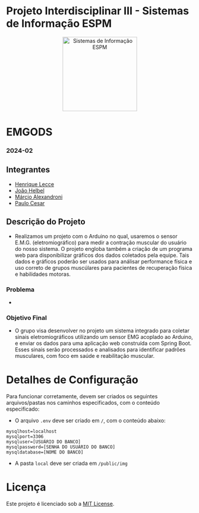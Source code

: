 # Projeto Interdisciplinar III - Sistemas de Informação ESPM

<p style="text-align: center;">
    <a href="https://www.espm.br/cursos-de-graduacao/sistemas-de-informacao/"><img src="https://avatars.githubusercontent.com/u/49880458?s=200&v=4" alt="Sistemas de Informação ESPM" style="height: 200px; width: 200px;"/></a>
</p>

# EMGODS

### 2024-02

## Integrantes
- [Henrique Lecce](https://github.com/HSLPines/)
- [João Helbel](https://github.com/joaohelbel/)
- [Márcio Alexandroni](https://github.com/marcio-alexandroni/)
- [Paulo Cesar](https://github.com/impauloc/)

## Descrição do Projeto

- Realizamos um projeto com o Arduino no qual, usaremos o sensor E.M.G. (eletromiográfico) para medir a contração muscular do usuário do nosso sistema. O projeto engloba também a criação de um programa web para disponibilizar gráficos dos dados coletados pela equipe. Tais dados e gráficos poderão ser usados para análisar performance física e uso correto de grupos muscúlares para pacientes de recuperação física e habilidades motoras.

### Problema

- 

### Objetivo Final

- O grupo visa desenvolver no projeto um sistema integrado para coletar sinais eletromiográficos utilizando um sensor EMG acoplado ao Arduino, e enviar os dados para uma aplicação web construída com Spring Boot. Esses sinais serão processados e analisados para identificar padrões musculares, com foco em saúde e reabilitação muscular.


# Detalhes de Configuração

Para funcionar corretamente, devem ser criados os seguintes arquivos/pastas nos caminhos especificados, com o conteúdo especificado:

- O arquivo `.env` deve ser criado em `/`, com o conteúdo abaixo:
```
mysqlhost=localhost
mysqlport=3306
mysqluser=[USUÁRIO DO BANCO]
mysqlpassword=[SENHA DO USUÁRIO DO BANCO]
mysqldatabase=[NOME DO BANCO]
```

- A pasta `local` deve ser criada em `/public/img`

# Licença

Este projeto é licenciado sob a [MIT License](https://github.com/tech-espm/inter-2sem-2024-easy-trash/blob/main/LICENSE).
